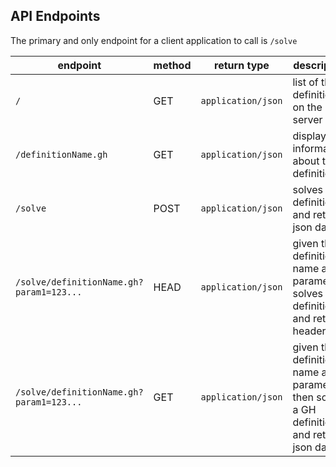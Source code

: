 ## API Endpoints
The primary and only endpoint for a client application to call is `/solve`

endpoint | method | return type | description
------------ | ------------- | ------------- | -------------
`/` | GET | `application/json` | list of the definitions on the server
`/definitionName.gh` | GET |  `application/json` | displays information about the definition
`/solve` | POST |  `application/json` | solves a GH definition and returns json data
`/solve/definitionName.gh?param1=123...` | HEAD |  `application/json` | given the definition name and parameters, solves a GH definition and returns headers
`/solve/definitionName.gh?param1=123...` | GET |  `application/json` | given the definition name and parameters, then solves a GH definition and returns json data
